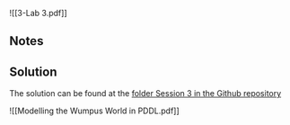![[3-Lab 3.pdf]]

## Notes

## Solution
The solution can be found at the [folder Session 3 in the Github repository](https://github.com/MarioROT/PAR-MAI/tree/main/Session%203)

![[Modelling the Wumpus World in PDDL.pdf]]